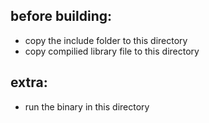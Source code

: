 ## before building:
* copy the include folder to this directory
* copy compilied library file to this directory

## extra:
* run the binary in this directory
